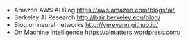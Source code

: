 * Amazon AWS AI Blog https://aws.amazon.com/blogs/ai/ 
* Berkeley AI Research http://bair.berkeley.edu/blog/ 
* Blog on neural networks http://yerevann.github.io/ 
* On Machine Intelligence https://aimatters.wordpress.com/ 

